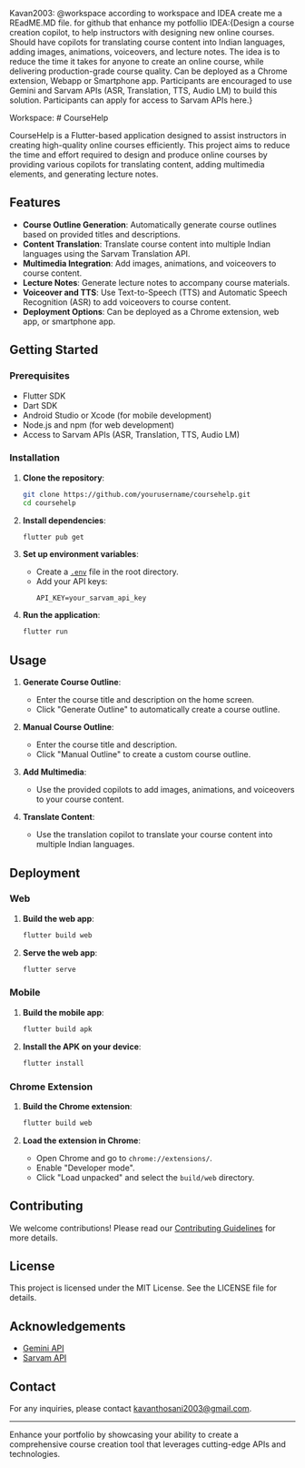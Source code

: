 Kavan2003: @workspace 
according to workspace and IDEA create me a REadME.MD file. for github that enhance my potfollio
IDEA:{Design a course creation copilot, to help instructors with designing new online courses. Should have copilots for translating course content into Indian languages, adding images, animations, voiceovers, and lecture notes. The idea is to reduce the time it takes for anyone to create an online course, while delivering production-grade course quality. Can be deployed as a Chrome extension, Webapp or Smartphone app. Participants are encouraged to use Gemini and Sarvam APIs (ASR, Translation, TTS, Audio LM) to build this solution. Participants can apply for access to Sarvam APIs here.}


Workspace: # CourseHelp

CourseHelp is a Flutter-based application designed to assist instructors in creating high-quality online courses efficiently. This project aims to reduce the time and effort required to design and produce online courses by providing various copilots for translating content, adding multimedia elements, and generating lecture notes.

## Features

- **Course Outline Generation**: Automatically generate course outlines based on provided titles and descriptions.
- **Content Translation**: Translate course content into multiple Indian languages using the Sarvam Translation API.
- **Multimedia Integration**: Add images, animations, and voiceovers to course content.
- **Lecture Notes**: Generate lecture notes to accompany course materials.
- **Voiceover and TTS**: Use Text-to-Speech (TTS) and Automatic Speech Recognition (ASR) to add voiceovers to course content.
- **Deployment Options**: Can be deployed as a Chrome extension, web app, or smartphone app.

## Getting Started

### Prerequisites

- Flutter SDK
- Dart SDK
- Android Studio or Xcode (for mobile development)
- Node.js and npm (for web development)
- Access to Sarvam APIs (ASR, Translation, TTS, Audio LM)

### Installation

1. **Clone the repository**:
    ```sh
    git clone https://github.com/yourusername/coursehelp.git
    cd coursehelp
    ```

2. **Install dependencies**:
    ```sh
    flutter pub get
    ```

3. **Set up environment variables**:
    - Create a [`.env`](command:_github.copilot.openRelativePath?%5B%7B%22scheme%22%3A%22file%22%2C%22authority%22%3A%22%22%2C%22path%22%3A%22%2FC%3A%2FUsers%2FKavan%2Fdevelopment%2Fprojects%2Fcoursehelp%2F.env%22%2C%22query%22%3A%22%22%2C%22fragment%22%3A%22%22%7D%2C%2212a6decf-6f1a-4d55-a955-4dd100ff1b44%22%5D "c:\Users\Kavan\development\projects\coursehelp\.env") file in the root directory.
    - Add your API keys:
      ```env
      API_KEY=your_sarvam_api_key
      ```

4. **Run the application**:
    ```sh
    flutter run
    ```

## Usage

1. **Generate Course Outline**:
    - Enter the course title and description on the home screen.
    - Click "Generate Outline" to automatically create a course outline.

2. **Manual Course Outline**:
    - Enter the course title and description.
    - Click "Manual Outline" to create a custom course outline.

3. **Add Multimedia**:
    - Use the provided copilots to add images, animations, and voiceovers to your course content.

4. **Translate Content**:
    - Use the translation copilot to translate your course content into multiple Indian languages.

## Deployment

### Web

1. **Build the web app**:
    ```sh
    flutter build web
    ```

2. **Serve the web app**:
    ```sh
    flutter serve
    ```

### Mobile

1. **Build the mobile app**:
    ```sh
    flutter build apk
    ```

2. **Install the APK on your device**:
    ```sh
    flutter install
    ```

### Chrome Extension

1. **Build the Chrome extension**:
    ```sh
    flutter build web
    ```

2. **Load the extension in Chrome**:
    - Open Chrome and go to `chrome://extensions/`.
    - Enable "Developer mode".
    - Click "Load unpacked" and select the `build/web` directory.

## Contributing

We welcome contributions! Please read our [Contributing Guidelines](CONTRIBUTING.md) for more details.

## License

This project is licensed under the MIT License. See the LICENSE file for details.

## Acknowledgements

- [Gemini API](https://gemini.api)
- [Sarvam API](https://sarvam.api)

## Contact

For any inquiries, please contact [kavanthosani2003@gmail.com](mailto:kavanthosani2003@gmail.com).

---

Enhance your portfolio by showcasing your ability to create a comprehensive course creation tool that leverages cutting-edge APIs and technologies.
